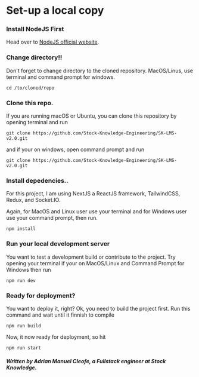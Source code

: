 # Set-up a local copy


### Install NodeJS First

Head over to [NodeJS official website](https://nodejs.org).

### Change directory!!
Don't forget to change directory to the cloned repository.
MacOS/Linus, use terminal and command prompt for windows.

    cd /to/cloned/repo

### Clone this repo.
If you are running macOS or Ubuntu, you can clone this repository by opening terminal and run

    git clone https://github.com/Stock-Knowledge-Engineering/SK-LMS-v2.0.git
  
and if your on windows, open command prompt and run

    git clone https://github.com/Stock-Knowledge-Engineering/SK-LMS-v2.0.git
    
### Install depedencies..
For this project, I am using NextJS a ReactJS framework, TailwindCSS, 
Redux, and Socket.IO.

Again, for MacOS and Linux user use your terminal and for Windows user use your command prompt,
then run.

    npm install
    
### Run your local development server
You want to test a development build or contribute to the project. Try opening your terminal if your on MacOS/Linux
and Command Prompt for Windows then run

    npm run dev
    
### Ready for deployment?
You want to deploy it, right? Ok, you need to build the project first. Run this command and wait until it finnish to compile

    npm run build
 
Now, it now ready for deployment, so hit

    npm run start

##### Written by Adrian Manuel Cleofe, a Fullstack engineer at Stock Knowledge.
